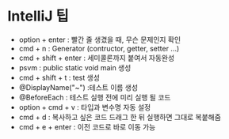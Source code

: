 # IntelliJ 팁


* option + enter : 빨간 줄 생겼을 때, 무슨 문제인지 확인
* cmd + n : Generator (contructor, getter, setter ...)
* cmd + shift + enter : 세미콜론까지 붙여서 자동완성
* psvm : public static void main 생성
* cmd + shift + t : test 생성
* @DisplayName("~") :테스트 이름 생성
* @BeforeEach : 테스트 실행 전에 미리 실행 될 코드
* option + cmd + v : 타입과 변수명 자동 설정
* cmd + d : 복사하고 싶은 코드 드래그 한 뒤 실행하면 그대로 복붙해줌
* cmd + e + enter : 이전 코드로 바로 이동 가능